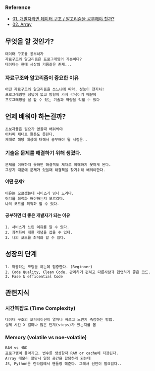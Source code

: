 ### Reference
* [01. 개발자라면 데이터 구조 / 알고리즘을 공부해야 할까?](https://www.youtube.com/watch?v=9TyyMtlk5i4)  
* [02. Array](https://www.youtube.com/watch?v=NFETSCJON2M)

## 무엇을 할 것인가?
    데이터 구조를 공부하자
    자료구조와 알고리즘은 프로그래밍의 기본이다? 
    데이터는 현대 세상의 기름같은 존재...
    
### 자료구조와 알고리즘이 중요한 이유
    어떤 자료구조와 알고리즘을 쓰느냐에 따라, 성능이 천지차!
    프로그래밍엔 정답이 없고 방향이 가지 각색이기 때문에 
    프로그래밍을 잘 할 수 있는 기술과 역량을 익힐 수 있다

## 언제 배워야 하는걸까? 
    초보자들은 필요가 없을때 배워봐야 
    어차피 제대로 활용도 못한다.
    제대로 해당 대상에 대해서 공부해야 될 시점은..

### 기술은 문제를 해결하기 위해 생겼다.
    문제를 이해하지 못하면 해결책도 제대로 이해하지 못하게 된다.
    그렇기 때문에 문제가 있을때 해결책을 찾기위해 배워야한다. 

#### 어떤 문제?
    이유는 모르겠는데 서비스가 넘나 느리다.
    어디를 최적화 해야하는지 모르겠다.
    나의 코드를 최적화 할 수 있다.

#### 공부하면 더 좋은 개발자가 되는 이유
    1. 서비스가 느린 이유를 알 수 있다.
    2. 최적화에 대한 개념을 잡을 수 있다.
    3. 나의 코드를 최적화 할 수 있다.

## 성장의 단계
    1. 작동하는 코딩을 하는데 집중한다. (Beginner)
    2. Code Quality, Clean Code, 관리하기 편하고 다른사람과 협업하기 좋은 코드.
    3. Fase & efficential Code
 
## 관련지식
### 시간복잡도 (Time Complexity) 
    데이터 구조의 오퍼레이션이 얼마나 빠르고 느린지 측정하는 방법.
    실제 시간 X 얼마나 많은 단계(steps)가 있는지를 봄

### Memory (volatile vs noe-volatile) 
    RAM vs HDD
    프로그램이 돌아가고, 변수를 생성할때 RAM or cache에 저장된다.
    Array 메모리 할당시 일정 공간을 할당하게 되는데
    JS, Python은 런타임에서 핸들링 해준다. 그래서 선언이 필요없다..


